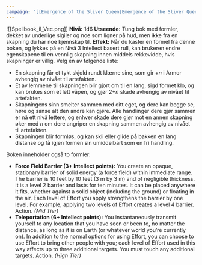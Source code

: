 ```yaml
---
campaign: "[[Emergence of the Sliver Queen|Emergence of the Sliver Queen]]"
---
```

![[Spellbook_il_Vec.png]]
**Nivå:** 1d6
**Utseende:** Tung bok med formler, dekket av underlige sigiler og noe som ligner på hud, men ikke fra en skapning du har noe kjennskap til.
**Effekt:** Når du kaster en formel fra denne boken, og lykkes på en Nivå 3 Intellect basert rull, kan brukeren endre egenskapene til en vennlig skapning innen middels rekkevidde, hvis skapninger er villig. Velg én av følgende liste:
- En skapning får et tykt skjold rundt klærne sine, som gir +*n* i Armor avhengig av nivået til artefakten.
- Et av lemmene til skapningen blir gjort om til en lang, sigd formet klo, og kan brukes som et lett våpen, og gjør 2+*n* skade avhengig av nivået til artefakten.
- Skapningens sinn smelter sammen med ditt eget, og dere kan begge se, høre og sanse alt den andre kan gjøre. Alle handlinger dere gjør sammen er nå ett nivå lettere, og enhver skade dere gjør mot en annen skapning øker med *n* om dere angriper en skapning sammen avhengig av nivået til artefakten.
- Skapningen blir formløs, og kan skli eller glide på bakken en lang distanse og få igjen formen sin umiddelbart som en fri handling.

Boken inneholder også to formler:
- **Force Field Barrier (3+ Intellect points):** You create an opaque, stationary barrier of solid energy (a force field) within immediate range. The barrier is 10 feet by 10 feet (3 m by 3 m) and of negligible thickness. It is a level 2 barrier and lasts for ten minutes. It can be placed anywhere it fits, whether against a solid object (including the ground) or floating in the air. Each level of Effort you apply strengthens the barrier by one level. For example, applying two levels of Effort creates a level 4 barrier. Action. *(Mid Tier)*
- **Teleportation (6+ Intellect points):** You instantaneously transmit yourself to any location that you have seen or been to, no matter the distance, as long as it is on Earth (or whatever world you’re currently on). In addition to the normal options for using Effort, you can choose to use Effort to bring other people with you; each level of Effort used in this way affects up to three additional targets. You must touch any additional targets. Action. *(High Tier)*
